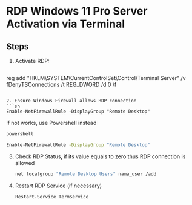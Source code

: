 # RDP Windows 11 Pro Server Activation via Terminal

## Steps

1. Activate RDP:
   ```sh
  reg add "HKLM\SYSTEM\CurrentControlSet\Control\Terminal Server" /v fDenyTSConnections /t REG_DWORD /d 0 /f
   ```

2. Ensure Windows Firewall allows RDP connection
   ```sh
   Enable-NetFirewallRule -DisplayGroup "Remote Desktop"
   ```
   if not works, use Powershell instead
   ```sh
   powershell
   ```
   ```sh
   Enable-NetFirewallRule -DisplayGroup "Remote Desktop"
   ```

3. Check RDP Status, if its value equals to zero thus RDP connection is allowed 
   ```sh
   net localgroup "Remote Desktop Users" nama_user /add
   ```

4. Restart RDP Service (if necessary)
   ```sh
   Restart-Service TermService
   ```
